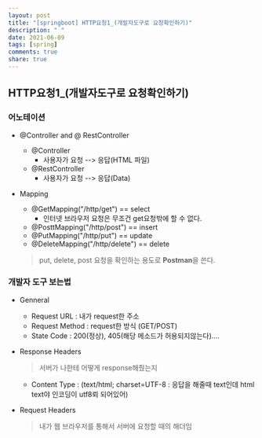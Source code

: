 ```yaml
---
layout: post
title: "[springboot] HTTP요청1_(개발자도구로 요청확인하기)"
description: " "
date: 2021-06-09
tags: [spring]
comments: true
share: true
---
```


## HTTP요청1_(개발자도구로 요청확인하기)

### 어노테이션

* @Controller and @ RestController

  * @Controller
    * 사용자가 요청 --> 응답(HTML 파일)
  * @RestController
    * 사용자가 요청 --> 응답(Data)

* Mapping

  * @GetMapping("/http/get")  == select
    * 인터넷 브라우저 요청은 무조건 get요청밖에 할 수 없다.
  * @PosttMapping("/http/post") == insert
  * @PutMapping("/http/put")  == update
  * @DeleteMapping("/http/delete")  == delete

  > put, delete, post 요청을 확인하는 용도로 **Postman**을 쓴다.

### 개발자 도구 보는법

* Genneral

  * Request URL : 내가 request한 주소
  * Request Method : request한 방식 (GET/POST)
  * State Code :  200(정상), 405(해당 메소드가 허용되지않는다)....

* Response Headers

  > 서버가 나한테 어떻게 response해줬는지

  * Content Type :  (text/html; charset=UTF-8 : 응답을 해줄때 text인데 html text야 인코딩이 utf8뢰 되어있어)

* Request Headers

  > 내가 웹 브라우저를 통해서 서버에 요청할 때의 해더임

  